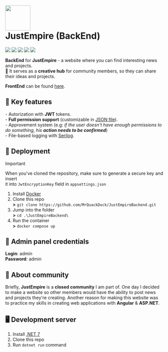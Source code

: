<h1><img src="https://github.com/MrQuackDuck/JustEmpireBackend/assets/61251075/e263f541-9e62-4852-9cd4-bb990b09e9bf" height=80 /><div>JustEmpire (BackEnd)</div></h1>
<p>
  <a href="https://dotnet.microsoft.com/en-us/apps/aspnet"><img src="https://img.shields.io/badge/ASP.NET-gray?color=2A4FBD&logo=dotnet" /></a>
  <a href="https://www.sqlite.org/"><img src="https://img.shields.io/badge/SQLite-gray?color=488BB5&logo=sqlite" /></a>
  <a href="https://docs.docker.com/get-docker/"><img src="https://img.shields.io/badge/Docker-gray?color=1C90ED&logo=docker&logoColor=FFFFFF" /></a>
  <a href="https://learn.microsoft.com/en-us/ef/core/"><img src="https://img.shields.io/badge/EF_Core-gray?color=F07427&logo=dotnet" /></a>
  <a href="https://serilog.net/"><img src="https://img.shields.io/badge/Serilog-gray?color=f5230c" /></a>
</p>

<b>BackEnd</b> for <b>JustEmpire</b> - a website where you can find interesting news and projects. <br>
🌌 It serves as a <b>creative hub</b> for community members, so they can share their ideas and projects.

<b>FrontEnd</b> can be found <a href="https://github.com/MrQuackDuck/JustEmpireFrontend/">here</a>.

## 🌠 Key features

\- Autorization with <b>JWT</b> tokens. <br>
\- <b>Full permission support</b> (customizable in <a href="https://github.com/MrQuackDuck/JustEmpireBackend/blob/master/JustEmpire/Ranks.json">JSON file</a>). <br>
\- Approvement system (e.g: <i>if the user doesn't have enough permissions to do something, his <b>action needs to be confirmed</b></i>)<br>
\- File-based logging with <a href="https://serilog.net/">Serilog</a>. <br>

## 🐳 Deployment
> [!IMPORTANT]
> When you've cloned the repository, make sure to generate a secure key and insert
> <br>it into `JwtEncryptionKey` field in `appsettings.json`

1. Install <a href="https://docs.docker.com/get-docker/">Docker</a>
2. Clone this repo <br>
   **>** `git clone https://github.com/MrQuackDuck/JustEmpireBackend.git`
3. Jump into the folder <br>
   **>** `cd .\JustEmpireBackend\`
4. Run the container <br>
   **>** `docker compose up`

## 🔐 Admin panel credentials
<b>Login</b>: admin<br>
<b>Password</b>: admin

## 📃 About community

Briefly, <b>JustEmpire</b> is a <b>closed community</b> I am part of. 
One day I decided to make a website so other members would have the ability to post news and projects they're creating. 
Another reason for making this website was to practice my skills in creating web applications with <b>Angular</b> & <b>ASP.NET</b>.

## 🖥 Development server

1. Install <a href="https://dotnet.microsoft.com/en-us/download/dotnet/7.0">.NET 7</a>
2. Clone this repo
3. Run `dotnet run` command

